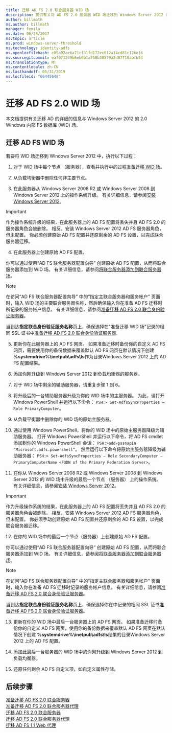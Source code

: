 ```yaml
---
title: 迁移 AD FS 2.0 联合服务器 WID 场
description: 提供有关将 AD FS 2.0 服务器 WID 场迁移到 Windows Server 2012 的信息
author: billmath
ms.author: billmath
manager: femila
ms.date: 06/28/2017
ms.topic: article
ms.prod: windows-server-threshold
ms.technology: identity-adfs
ms.openlocfilehash: c85a02ae6a71cf31fd172ec012a14cd81c126e16
ms.sourcegitcommit: eaf071249b6eb6b1a758b38579a2d87710abfb54
ms.translationtype: MT
ms.contentlocale: zh-CN
ms.lasthandoff: 05/31/2019
ms.locfileid: "66445648"
---
```

# <a name="migrate-an-ad-fs-20-wid-farm"></a>迁移 AD FS 2.0 WID 场  
本文档提供有关迁移 AD 的详细的信息与 Windows Server 2012 的 2.0 Windows 内部 FS 数据库 (WID) 场。

## <a name="migrate-an-ad-fs-wid-farm"></a>迁移 AD FS WID 场
若要将 WID 场迁移到 Windows Server 2012 中，执行以下过程：  
  
1.  对于 WID 场中每个节点 （服务器），查看并执行中的过程[准备迁移 WID 场](prepare-to-migrate-a-wid-farm.md)。  
  
2.  从负载均衡器中删除任何非主要节点。  
  
3.  在此服务器从 Windows Server 2008 R2 或 Windows Server 2008 到 Windows Server 2012 上的操作系统升级。 有关详细信息，请参阅[安装 Windows Server 2012](https://technet.microsoft.com/library/jj134246.aspx)。  
  
> [!IMPORTANT]
>  作为操作系统升级的结果，在此服务器上的 AD FS 配置将丢失并且 AD FS 2.0 的服务器角色会被删除。 相反，安装 Windows Server 2012 AD FS 服务器角色，但未配置。 你必须创建原始 AD FS 配置并还原剩余的 AD FS 设置，以完成联合服务器迁移。  
  
4. 在此服务器上创建原始 AD FS 配置。  
  
你可以通过使用“AD FS 联合服务器配置向导”  创建原始 AD FS 配置，从而将联合服务器添加到 WID 场。 有关详细信息，请参阅[将联合服务器添加到联合服务器场](add-a-federation-server-to-a-federation-server-farm.md)。  
  
> [!NOTE]
> 在访问“AD FS 联合服务器配置向导”  中的“指定主联合服务器和服务帐户”  页面时，输入 WID 场的主要联合服务器名称，然后确保输入你在准备 AD FS 迁移时所记录的服务帐户信息。 有关详细信息，请参阅[准备迁移 AD FS 2.0 联合身份验证服务器](prepare-to-migrate-a-wid-farm.md)。 
>  
> 当到达**指定联合身份验证服务名称**页上，确保选择在"准备迁移 WID 场"记录的相同 SSL 证书中[准备迁移 AD FS 2.0 联合身份验证服务器](prepare-to-migrate-a-wid-farm.md).  
  
5. 更新你在此服务器上的 AD FS 网页。 如果准备迁移时备份你的自定义 AD FS 网页，需要使用你的备份数据来覆盖默认 AD FS 网页在默认情况下创建 **%systemdrive%\inetpub\adfs\ls**作为目录Windows Server 2012 上的 AD FS 配置结果。  
  
6. 添加你刚升级到 Windows Server 2012 到负载均衡器的服务器。  
  
7. 对于 WID 场中剩余的辅助服务器，请重复步骤 1 到 6。  
  
8. 将升级后的一台辅助服务器升级为你的 WID 场中的主服务器。 为此，请打开 Windows PowerShell 并运行以下命令： `PSH:> Set-AdfsSyncProperties –Role PrimaryComputer`。  
  
9. 从负载平衡器中删除你的 WID 场的原始主服务器。  
  
10. 通过使用 Windows PowerShell，将你的 WID 场中的原始主服务器降级为辅助服务器。 打开 Windows PowerShell 并运行以下命令，将 AD FS cmdlet 添加到你的 Windows PowerShell 会话： `PSH:>add-pssnapin “Microsoft.adfs.powershell”`。 然后运行以下命令将原始主服务器降级为辅助服务器： `PSH:> Set-AdfsSyncProperties – Role SecondaryComputer –PrimaryComputerName <FQDN of the Primary Federation Server>`。  
  
11. 在你从 Windows Server 2008 R2 或 Windows Server 2008 到 Windows Server 2012 的 WID 场中升级的最后一个节点 （服务器） 上的操作系统。 有关详细信息，请参阅[安装 Windows Server 2012](https://technet.microsoft.com/library/jj134246.aspx)。  
  
> [!IMPORTANT]
>  作为升级操作系统的结果，在此服务器上的 AD FS 配置将丢失并且 AD FS 2.0 的服务器角色会被删除。 相反，安装 Windows Server 2012 AD FS 服务器角色，但未配置。 你必须手动创建原始 AD FS 配置并还原剩余的 AD FS 设置，以完成联合服务器迁移。  
  
12. 在你的 WID 场中的最后一个节点（服务器）上创建原始 AD FS 配置。  
  
你可以通过使用“AD FS 联合服务器配置向导”  创建原始 AD FS 配置，从而将联合服务器添加到 WID 场。 有关详细信息，请参阅[将联合服务器添加到联合服务器场](add-a-federation-server-to-a-federation-server-farm.md)。  
  
> [!NOTE]
> 在访问“AD FS 联合服务器配置向导”  中的“指定主联合服务器和服务帐户”  页面时，输入你在准备 AD FS 迁移时记录的服务帐户信息。 有关详细信息，请参阅[准备迁移 AD FS 2.0 联合身份验证服务器](prepare-to-migrate-a-wid-farm.md)。 
>  
> 当到达**指定联合身份验证服务名称**页上，确保选择你在中记录的相同 SSL 证书[准备迁移 AD FS 2.0 联合身份验证服务器](prepare-to-migrate-a-wid-farm.md)。  
  
13. 更新在你的 WID 场中最后一台服务器上的 AD FS 网页。 如果准备迁移时备份你的自定义 AD FS 网页，使用你的备份数据来覆盖默认 AD FS 网页在默认情况下创建 **%systemdrive%\inetpub\adfs\ls**结果的目录Windows Server 2012 上的 AD FS 配置。  
  
14. 添加此最后一台服务器的 WID 场中的你刚升级到 Windows Server 2012 到负载均衡器。  
  
15. 还原任何剩余 AD FS 自定义项，如自定义属性存储。  
  
## <a name="next-steps"></a>后续步骤
 [准备迁移 AD FS 2.0 联合服务器](prepare-to-migrate-ad-fs-fed-server.md)   
 [准备迁移 AD FS 2.0 联合服务器代理](prepare-to-migrate-ad-fs-fed-proxy.md)   
 [迁移 AD FS 2.0 联合服务器](migrate-the-ad-fs-fed-server.md)   
 [迁移 AD FS 2.0 联合服务器代理](migrate-the-ad-fs-2-fed-server-proxy.md)   
 [迁移 AD FS 1.1 Web 代理](migrate-the-ad-fs-web-agent.md)